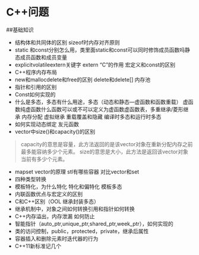 # C++问题

##基础知识
* 结构体和共同体的区别   sizeof时内存对齐原则
* static 和const分别怎么用，类里面static和const可以同时修饰成员函数吗静态成员函数和成员变量
* explicitvolatileextern关键字  extern “C”的作用   宏定义和const的区别
* C++程序内存布局  
* new和mallocdelete和free的区别  delete和delete[]       内存池
* 指针和引用的区别
* Const如何实现的
* 什么是多态，多态有什么用途，多态（动态和静态—虚函数和函数重载） 虚函数纯虚函数什么函数可以或不可以定义为虚函数虚函数表，多重继承/菱形继承 内存分配 虚拟继承   重载覆盖和隐藏   编译时多态和运行时多态
*  如何实现动态绑定   友元函数
* vector中size()和capacity()的区别
>capacity的意思是容量，此方法返回的是该vector对象在重新分配内存之前最多能容纳多少个元素。
size的意思是大小，此方法是返回该vector对象当前有多少个元素。
* mapset vector的原理  stl有哪些容器 对比vector和set
* 四种类型转换
* 模板特化，为什么特化     特化和偏特化  模板多态     
* 内联函数优点与宏定义的区别
* C和C++区别（OOL 继承封装多态）
* 继承机制中，对象之间如何转换引用和指针如何转换
* C++内存溢出，内存泄漏   如何防止
* 智能指针（auto_ptr,unique_ptr,shared_ptr,week_ptr），如何实现的
* 类的访问控制，public，protected，private，继承后属性
* 容器插入和删除元素时迭代器的行为
* C++11新标准记几个


